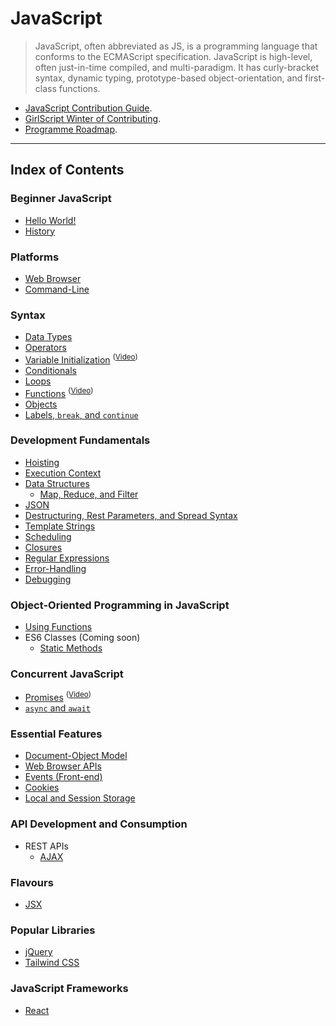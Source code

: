 # JavaScript
> JavaScript, often abbreviated as JS, is a programming language
> that conforms to the ECMAScript specification. JavaScript is 
> high-level, often just-in-time compiled, and multi-paradigm.
> It has curly-bracket syntax, dynamic typing, prototype-based
> object-orientation, and first-class functions.

- [JavaScript Contribution Guide](CONTRIBUTING.md).
- [GirlScript Winter of Contributing](../../README.md).
- [Programme Roadmap](https://github.com/paramsiddharth/gwoc-js-roadmap/releases/latest/download/JavaScript.Roadmap.for.GWoC.pdf).

---
## Index of Contents
### Beginner JavaScript
- [Hello World!](Topics/1.Hello_World)
- [History](Topics/2.History)

### Platforms
- [Web Browser](Topics/3.Web_Browser)
- [Command-Line](Topics/4.Command_Line)

### Syntax
- [Data Types](Topics/5.Syntax/1.Data_Types)
- [Operators](Topics/5.Syntax/2.Operators)
- [Variable Initialization](Topics/5.Syntax/3.Variable_Initialization) <sup>([Video](Topics/5.Syntax/3.Variable_Initialization/Video.md))</sup>
- [Conditionals](Topics/5.Syntax/4.Conditionals)
- [Loops](Topics/5.Syntax/5.Loops)
- [Functions](Topics/5.Syntax/6.Functions) <sup>([Video](Topics/5.Syntax/6.Functions/Video.md))</sup>
- [Objects](Topics/5.Syntax/7.Objects)
- [Labels, `break`, and `continue`](Topics/5.Syntax/8.Labels_and_Continue)

### Development Fundamentals
- [Hoisting](Topics/6.Hoisting)
- [Execution Context](Topics/7.Execution_Context)
- [Data Structures](Topics/Data_Structures)
  - [Map, Reduce, and Filter](Topics/Data_Structures/Map_Reduce_Filter)
- [JSON](Topics/8.JSON)
- [Destructuring, Rest Parameters, and Spread Syntax](Topics/9.Destructuring_Rest_Parameters_And_Spread_Syntax)
- [Template Strings](Topics/10.Template_Strings)
- [Scheduling](Topics/11.Scheduling)
- [Closures](Topics/12.Closures_In_JavaScript)
- [Regular Expressions](Topics/15.1.Regular_Expressions)
- [Error-Handling](Topics/15.2.Error_Handling)
- [Debugging](Topics/15.3.JavaScript_Debugging)

### Object-Oriented Programming in JavaScript
- [Using Functions](Topics/11.1.OOP_Javascript_Using_Functions)
- ES6 Classes (Coming soon)
  - [Static Methods](Topics/Static_Methods)

### Concurrent JavaScript
- [Promises](Topics/13.Promises) <sup>([Video](Topics/13.Promises/Video.md))</sup>
- [`async` and `await`](Topics/13.1.Async_Await)

### Essential Features
- [Document-Object Model](Topics/13.DOM_in_javascript)
- [Web Browser APIs](Topics/14.Web_Browser_APIs)
- [Events (Front-end)](Topics/15.Events_Frontend)
- [Cookies](Topics/16.Cookies)
- [Local and Session Storage](Topics/17.Local_Storage_And_Session_Storage)

### API Development and Consumption
- REST APIs
  - [AJAX](Topics/13.AJAX)

### Flavours
- [JSX](Topics/Flavours/JSX)

### Popular Libraries
- [jQuery](Topics/External_Libraries/JQuery)
- [Tailwind CSS](Topics/External_Libraries/Tailwind_CSS)

### JavaScript Frameworks
- [React](Topics/Frameworks/React)
